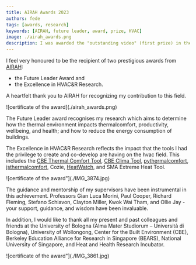 ```yaml
---
title: AIRAH Awards 2023
authors: fede
tags: [awards, research]
keywords: [AIRAH, future leader, award, prize, HVAC]
image: ./airah_awards.png
description: I was awarded the "outstanding video" (first prize) in the 2023 Video Challenge from the journal Buildings & Cities
---
```


I feel very honoured to be the recipient of two prestigious awards from [AIRAH](http://airah.informz.net/z/cjUucD9taT0yODk5NzczJnA9MSZ1PTUzNjk5NDEwNCZsaT0zMTU2NjQ2Mw/index.html):
- the Future Leader Award and 
- the Excellence in HVAC&R Research. 

A heartfelt thank you to AIRAH for recognizing my contribution to this field.

<div class="img-center">
    <div style={{"width":"500px"}}>
        ![certificate of the award](./airah_awards.png)
    </div>
</div>

<!--truncate-->

The Future Leader award recognises my research which aims to determine how the thermal environment impacts thermalcomfort, productivity, wellbeing, and health; and how to reduce the energy consumption of buildings.

The Excellence in HVAC&R Research reflects the impact that the tools I had the privilege to create and co-develop are having on the hvac field. This includes the [CBE Thermal Comfort Tool](/docs/tools/cbe-comfort-tool), [CBE Clima Tool](/docs/tools/cbe-clima-tool), [pythermalcomfort](/docs/tools/pythermalcomfort), [jsthermalcomfort](/docs/tools/jsthermalcomfort), Cozie, [HeatWatch](/docs/tools/heatwatch), and SMA Extreme Heat Tool.

<div class="img-center">
    <div style={{"width":"300px"}}>
        ![certificate of the award"](./IMG_3874.jpg)
    </div>
</div>

The guidance and mentorship of my supervisors have been instrumental in this achievement. 
Professors Gian Luca Morini, Paul Cooper, Richard Fleming, Stefano Schiavon, Clayton Miller, Kwok Wai Tham, and Ollie Jay - your support, guidance, and wisdom have been invaluable.

In addition, I would like to thank all my present and past colleagues and friends at the University of Bologna (Alma Mater Studiorum – Università di Bologna), University of Wollongong, Center for the Built Environment (CBE), Berkeley Education Alliance for Research in Singapore (BEARS), National University of Singapore, and Heat and Health Research Incubator.

<div class="img-center">
    <div style={{"width":"300px"}}>
        ![certificate of the award"](./IMG_3861.jpg)
    </div>
</div>